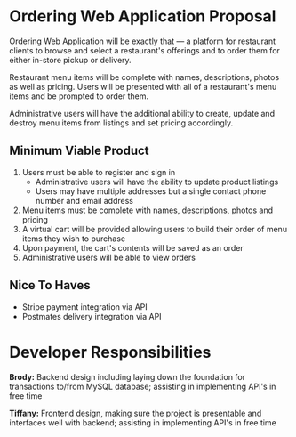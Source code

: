 # Ordering Web Application Proposal

  Ordering Web Application will be exactly that — a platform for restaurant clients to browse and select a restaurant's offerings and to order them for either in-store pickup or delivery.

  Restaurant menu items will be complete with names, descriptions, photos as well as pricing. Users will be presented with all of a restaurant's menu items and be prompted to order them.

  Administrative users will have the additional ability to create, update and destroy menu items from listings and set pricing accordingly.

## Minimum Viable Product

1. Users must be able to register and sign in
    - Administrative users will have the ability to update product listings
    - Users may have multiple addresses but a single contact phone number and email address
2. Menu items must be complete with names, descriptions, photos and pricing
3. A virtual cart will be provided allowing users to build their order of menu items they wish to purchase
4. Upon payment, the cart's contents will be saved as an order
5. Administrative users will be able to view orders

## Nice To Haves

* Stripe payment integration via API
* Postmates delivery integration via API

# Developer Responsibilities

**Brody:** Backend design including laying down the foundation for transactions to/from MySQL database; assisting in implementing API's in free time

**Tiffany:** Frontend design, making sure the project is presentable and interfaces well with backend; assisting in implementing API's in free time